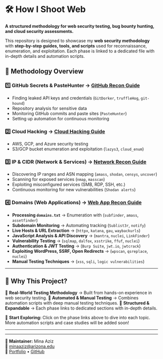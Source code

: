 # 🛠️ How I Shoot Web

**A structured methodology for web security testing, bug bounty hunting, and cloud security assessments.**

This repository is designed to showcase my **web security methodology** with **step-by-step guides, tools, and scripts** used for reconnaissance, enumeration, and exploitation. Each phase is linked to a dedicated file with in-depth details and automation scripts.

## **🔹 Methodology Overview**

### **1️⃣ GitHub Secrets & PasteHunter** → [GitHub Recon Guide](github_recon.md)
- Finding leaked API keys and credentials (`GitDorker`, `truffleHog`, `git-hound`)
- Repository analysis for sensitive data
- Monitoring GitHub commits and paste sites (`PasteHunter`)
- Setting up automation for continuous monitoring

### **2️⃣ Cloud Hacking** → [Cloud Hacking Guide](cloud_hacking.md)
- AWS, GCP, and Azure security testing
- S3/GCP bucket enumeration and exploitation (`lazys3`, `cloud_enum`)
  
### **3️⃣ IP & CIDR (Network & Services)** → [Network Recon Guide](network_recon.md)
- Discovering IP ranges and ASN mapping (`amass`, `shodan`, `censys`, `uncover`)
- Scanning for exposed services (`nmap`, `masscan`)
- Exploiting misconfigured services (SMB, RDP, SSH, etc.)
- Continuous monitoring for new vulnerabilities (`Shodan alerts`)

### **4️⃣ Domains (Web Applications)** → [Web App Recon Guide](web_recon.md)
- **Processing `domains.txt`** → Enumeration with (`subfinder`, `amass`, `assetfinder`)
- **Subdomain Monitoring** → Automating tracking (`Sublist3r`, `notify`)
- **Live Hosts & URL Extraction** → (`httpx`, `katana`, `gau`, `waybackurls`)
- **JavaScript Analysis & API Discovery** → (`mantra`, `nuclei`, `LinkFinder`)
- **Vulnerability Testing** → (`sqlmap`, `dalfox`, `xsstrike`, `ffuf`, `nuclei`)
- **Authentication & JWT Testing** → (`Burp Suite`, `jwt.io`, `jwtcrack`)
- **Exploiting WordPress, SSRF, Open Redirects** → (`wpscan`, `qsreplace`, `nuclei`)
- **Manual Testing Techniques** → (`xss`, `sqli`, `logic vulnerabilities`)
---

## **🚀 Why This Project?**
🔹 **Real-World Testing Methodology** → Built from hands-on experience in web security testing.
🔹 **Automated & Manual Testing** → Combines automation scripts with deep manual testing techniques.
🔹 **Structured & Expandable** → Each phase links to dedicated sections with in-depth details.

🚀 **Start Exploring:** Click on the phase links above to dive into each topic. More automation scripts and case studies will be added soon!

---

---
📌 **Maintainer:** Mina Aziz  
📧 minaaziz@arizona.edu  
🔗 [Portfolio](https://minaaziz9.github.io/Mina-Portfolio) • [GitHub](github.com/minaaziz9)

